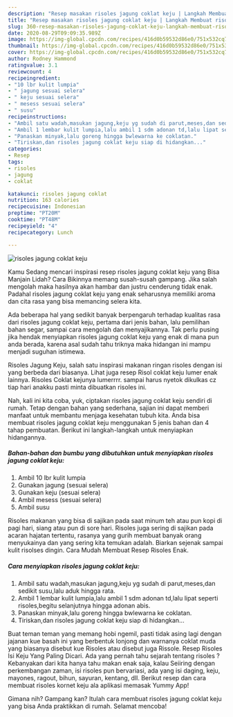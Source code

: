 ```yaml
---
description: "Resep masakan risoles jagung coklat keju | Langkah Membuat risoles jagung coklat keju Yang Mudah Dan Praktis"
title: "Resep masakan risoles jagung coklat keju | Langkah Membuat risoles jagung coklat keju Yang Mudah Dan Praktis"
slug: 360-resep-masakan-risoles-jagung-coklat-keju-langkah-membuat-risoles-jagung-coklat-keju-yang-mudah-dan-praktis
date: 2020-08-29T09:09:35.989Z
image: https://img-global.cpcdn.com/recipes/416d0b59532d86e0/751x532cq70/risoles-jagung-coklat-keju-foto-resep-utama.jpg
thumbnail: https://img-global.cpcdn.com/recipes/416d0b59532d86e0/751x532cq70/risoles-jagung-coklat-keju-foto-resep-utama.jpg
cover: https://img-global.cpcdn.com/recipes/416d0b59532d86e0/751x532cq70/risoles-jagung-coklat-keju-foto-resep-utama.jpg
author: Rodney Hammond
ratingvalue: 3.1
reviewcount: 4
recipeingredient:
- "10 lbr kulit lumpia"
- " jagung sesuai selera"
- " keju sesuai selera"
- " mesess sesuai selera"
- " susu"
recipeinstructions:
- "Ambil satu wadah,masukan jagung,keju yg sudah di parut,meses,dan sedikit susu,lalu aduk hingga rata."
- "Ambil 1 lembar kulit lumpia,lalu ambil 1 sdm adonan td,lalu lipat seperti risoles,begitu selanjutnya hingga adonan abis."
- "Panaskan minyak,lalu goreng hingga bwlewarna ke coklatan."
- "Tiriskan,dan risoles jagung coklat keju siap di hidangkan..."
categories:
- Resep
tags:
- risoles
- jagung
- coklat

katakunci: risoles jagung coklat 
nutrition: 163 calories
recipecuisine: Indonesian
preptime: "PT20M"
cooktime: "PT48M"
recipeyield: "4"
recipecategory: Lunch

---
```



![risoles jagung coklat keju](https://img-global.cpcdn.com/recipes/416d0b59532d86e0/751x532cq70/risoles-jagung-coklat-keju-foto-resep-utama.jpg)

Kamu Sedang mencari inspirasi resep risoles jagung coklat keju yang Bisa Manjain Lidah? Cara Bikinnya memang susah-susah gampang. Jika salah mengolah maka hasilnya akan hambar dan justru cenderung tidak enak. Padahal risoles jagung coklat keju yang enak seharusnya memiliki aroma dan cita rasa yang bisa memancing selera kita.

Ada beberapa hal yang sedikit banyak berpengaruh terhadap kualitas rasa dari risoles jagung coklat keju, pertama dari jenis bahan, lalu pemilihan bahan segar, sampai cara mengolah dan menyajikannya. Tak perlu pusing jika hendak menyiapkan risoles jagung coklat keju yang enak di mana pun anda berada, karena asal sudah tahu triknya maka hidangan ini mampu menjadi suguhan istimewa.

Risoles Jagung Keju, salah satu inspirasi makanan ringan risoles dengan isi yang berbeda dari biasanya. Lihat juga resep Risol coklat keju lumer enak lainnya. Risoles Coklat kejunya lumerrrr. sampai harus nyetok dikulkas cz tiap hari anakku pasti minta dibuatkan risoles ini.


Nah, kali ini kita coba, yuk, ciptakan risoles jagung coklat keju sendiri di rumah. Tetap dengan bahan yang sederhana, sajian ini dapat memberi manfaat untuk membantu menjaga kesehatan tubuh kita. Anda bisa membuat risoles jagung coklat keju menggunakan 5 jenis bahan dan 4 tahap pembuatan. Berikut ini langkah-langkah untuk menyiapkan hidangannya.

<!--inarticleads1-->

##### Bahan-bahan dan bumbu yang dibutuhkan untuk menyiapkan risoles jagung coklat keju:

1. Ambil 10 lbr kulit lumpia
1. Gunakan  jagung (sesuai selera)
1. Gunakan  keju (sesuai selera)
1. Ambil  mesess (sesuai selera)
1. Ambil  susu


Risoles makanan yang bisa di sajikan pada saat minum teh atau pun kopi di pagi hari, siang atau pun di sore hari. Risoles juga sering di sajikan pada acaran hajatan tertentu, rasanya yang gurih membuat banyak orang menyukainya dan yang sering kita temukan adalah. Biarkan sejenak sampai kulit risolses dingin. Cara Mudah Membuat Resep Risoles Enak. 

<!--inarticleads2-->

##### Cara menyiapkan risoles jagung coklat keju:

1. Ambil satu wadah,masukan jagung,keju yg sudah di parut,meses,dan sedikit susu,lalu aduk hingga rata.
1. Ambil 1 lembar kulit lumpia,lalu ambil 1 sdm adonan td,lalu lipat seperti risoles,begitu selanjutnya hingga adonan abis.
1. Panaskan minyak,lalu goreng hingga bwlewarna ke coklatan.
1. Tiriskan,dan risoles jagung coklat keju siap di hidangkan...


Buat teman teman yang memang hobi ngemil, pasti tidak asing lagi dengan jajanan kue basah ini yang berbentuk lonjong dan warnanya coklat muda yang biasanya disebut kue Risoles atau disebut juga Rissole. Resep Risoles Isi Keju Yang Paling Dicari. Ada yang pernah tahu sejarah tentang risoles ? Kebanyakan dari kita hanya tahu makan enak saja, kalau Seiiring dengan perkembangan zaman, isi risoles pun bervariasi, ada yang isi daging, keju, mayones, ragout, bihun, sayuran, kentang, dll. Berikut resep dan cara membuat risoles kornet keju ala aplikasi memasak Yummy App! 

Gimana nih? Gampang kan? Itulah cara membuat risoles jagung coklat keju yang bisa Anda praktikkan di rumah. Selamat mencoba!
